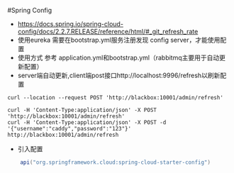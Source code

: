 #Spring Config
- https://docs.spring.io/spring-cloud-config/docs/2.2.7.RELEASE/reference/html/#_git_refresh_rate
- 使用eureka 需要在bootstrap.yml服务注册发现 config server，才能使用配置
- 使用方式 参考 application.yml和bootstrap.yml（rabbitmq主要用于自动更新配置）
- server端自动更新,client端post接口http://localhost:9996/refresh以刷新配置
```shell
curl --location --request POST 'http://blackbox:10001/admin/refresh'

curl -H 'Content-Type:application/json' -X POST 'http://blackbox:10001/admin/refresh'
curl -H 'Content-Type:application/json' -X POST -d '{"username":"caddy","password":"123"}'  http://blackbox:10001/admin/refresh
```
- 引入配置
```groovy
    api("org.springframework.cloud:spring-cloud-starter-config")
```

